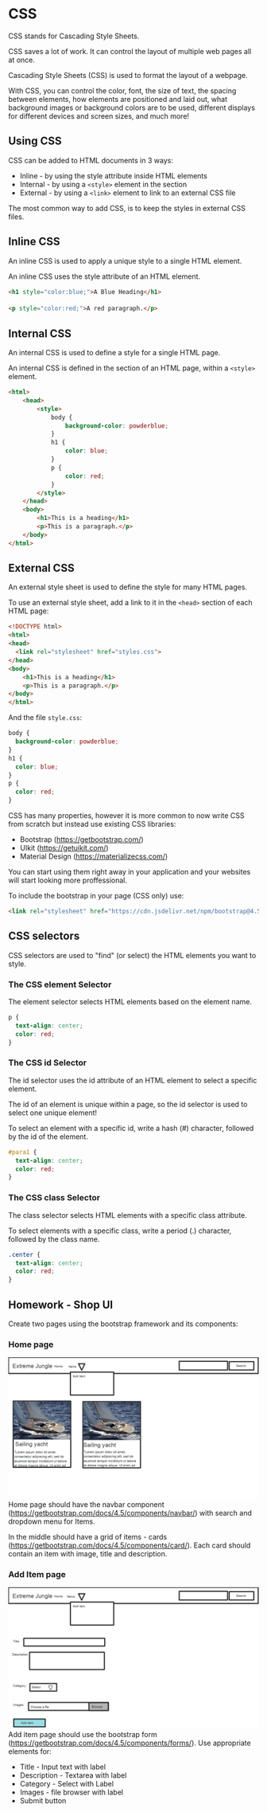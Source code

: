 # CSS
CSS stands for Cascading Style Sheets.

CSS saves a lot of work. It can control the layout of multiple web pages all at once.

Cascading Style Sheets (CSS) is used to format the layout of a webpage.

With CSS, you can control the color, font, the size of text, the spacing between elements, how elements are positioned and laid out, what background images or background colors are to be used, different displays for different devices and screen sizes, and much more!

## Using CSS
CSS can be added to HTML documents in 3 ways:

- Inline - by using the style attribute inside HTML elements
- Internal - by using a ```<style>``` element in the <head> section
- External - by using a ```<link>``` element to link to an external CSS file

The most common way to add CSS, is to keep the styles in external CSS files. 

## Inline CSS

An inline CSS is used to apply a unique style to a single HTML element.

An inline CSS uses the style attribute of an HTML element.

```html
<h1 style="color:blue;">A Blue Heading</h1>

<p style="color:red;">A red paragraph.</p>
```

## Internal CSS
An internal CSS is used to define a style for a single HTML page.

An internal CSS is defined in the <head> section of an HTML page, within a ```<style>``` element.


```html
<html>
    <head>
        <style>
            body {
                background-color: powderblue;
            }
            h1 {
                color: blue;
            }
            p {
                color: red;
            }
        </style>
    </head>
    <body>
        <h1>This is a heading</h1>
        <p>This is a paragraph.</p>
    </body>
</html>
```

## External CSS
An external style sheet is used to define the style for many HTML pages.

To use an external style sheet, add a link to it in the ```<head>``` section of each HTML page:

```html
<!DOCTYPE html>
<html>
<head>
  <link rel="stylesheet" href="styles.css">
</head>
<body>
    <h1>This is a heading</h1>
    <p>This is a paragraph.</p>
</body>
</html>
```
And the file ```style.css```:
```css
body {
  background-color: powderblue;
}
h1 {
  color: blue;
}
p {
  color: red;
}
```

CSS has many properties, however it is more common to now write CSS from scratch but instead use existing CSS libraries:
- Bootstrap (https://getbootstrap.com/)
- UIkit (https://getuikit.com/)
- Material Design (https://materializecss.com/)

You can start using them right away in your application and your websites will start looking more proffessional.

To include the bootstrap in your page (CSS only) use:
```html
<link rel="stylesheet" href="https://cdn.jsdelivr.net/npm/bootstrap@4.5.3/dist/css/bootstrap.min.css">
```

## CSS selectors
CSS selectors are used to "find" (or select) the HTML elements you want to style.

### The CSS element Selector
The element selector selects HTML elements based on the element name.

```css
p {
  text-align: center;
  color: red;
}
```
### The CSS id Selector
The id selector uses the id attribute of an HTML element to select a specific element.

The id of an element is unique within a page, so the id selector is used to select one unique element!

To select an element with a specific id, write a hash (#) character, followed by the id of the element.

```css
#para1 {
  text-align: center;
  color: red;
}
```

### The CSS class Selector
The class selector selects HTML elements with a specific class attribute.

To select elements with a specific class, write a period (.) character, followed by the class name.

```css
.center {
  text-align: center;
  color: red;
}
```

## Homework - Shop UI
Create two pages using the bootstrap framework and its components:

### Home page
![home](./img/home.png)
Home page should have the navbar component (https://getbootstrap.com/docs/4.5/components/navbar/) with search and dropdown menu for Items.

In the middle should have a grid of items - cards (https://getbootstrap.com/docs/4.5/components/card/). Each card should contain an item with image, title and description.

### Add Item page
![add-item](./img/add-item.png)
Add item page should use the bootstrap form (https://getbootstrap.com/docs/4.5/components/forms/). Use appropriate elements for:
- Title - Input text with label
- Description - Textarea with label
- Category - Select with Label
- Images - file browser with label
- Submit button